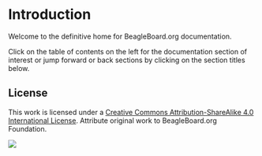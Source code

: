 # Introduction

Welcome to the definitive home for BeagleBoard.org documentation.

Click on the table of contents on the left for the documentation section of interest or jump forward or back sections by clicking on the section titles below.

## License

This work is licensed under a [Creative Commons Attribution-ShareAlike 4.0 International License](http://creativecommons.org/licenses/by-sa/4.0/). Attribute original work to BeagleBoard.org Foundation.

[![](https://licensebuttons.net/l/by-sa/4.0/88x31.png)](http://creativecommons.org/licenses/by-sa/4.0/)

